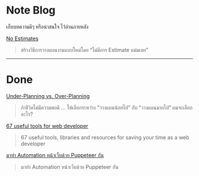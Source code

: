 # Note Blog
เก็บบทความดีๆ หรือน่าสนใจ ไว้อ่านภายหลัง



[No Estimates](https://medium.com/agile-development-in-thai/no-estimates-77d63ff36b75)
> สร้างวิธีการวางแผนงานแบบใหม่โดย “ไม่มีการ Estimate แม่มเลย”



---

# Done

[Under-Planning vs. Over-Planning](https://medium.com/pure-project-management/under-planning-vs-over-planning-5e04b0bfd446)
> ถ้าชีวิตไม่มีความพอดี … ให้เลือกระหว่าง “วางแผนน้อยไป” กับ “วางแผนมากไป” ผมจะเลือกอะไร?



[67 useful tools for web developer](https://hackernoon.com/67-useful-tools-libraries-and-resources-for-saving-your-time-as-a-web-developer-7d3fb8667030)
> 67 useful tools, libraries and resources for saving your time as a web developer



[มาทำ Automation หน้าเว็บด้วย Puppeteer กัน](https://medium.com/@thangman22/%E0%B8%A1%E0%B8%B2%E0%B8%97%E0%B8%B3-automation-%E0%B8%AB%E0%B8%99%E0%B9%89%E0%B8%B2%E0%B9%80%E0%B8%A7%E0%B9%87%E0%B8%9A%E0%B8%94%E0%B9%89%E0%B8%A7%E0%B8%A2-puppeteer-%E0%B8%81%E0%B8%B1%E0%B8%99-74b976ac77d8)
> มาทำ Automation หน้าเว็บด้วย Puppeteer กัน
